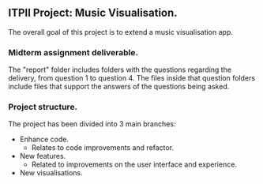## ITPII Project: Music Visualisation.

The overall goal of this project is to extend a music visualisation app. 

### Midterm assignment deliverable.
The "report" folder includes folders with the questions regarding the delivery, from question 1 to question 4. 
The files inside that question folders include files that support the answers of the questions being asked. 

### Project structure.
The project has been divided into 3 main branches:
- Enhance code.
  - Relates to code improvements and refactor. 
- New features.
  - Related to improvements on the user interface and experience. 
- New visualisations.



